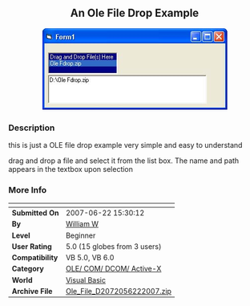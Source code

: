 ﻿<div align="center">

## An Ole File Drop Example

<img src="PIC20076221539119202.jpg">
</div>

### Description

this is just a OLE file drop example very simple and easy to understand

drag and drop a file and select it from the list box. The name and path appears in the textbox upon selection
 
### More Info
 


<span>             |<span>
---                |---
**Submitted On**   |2007-06-22 15:30:12
**By**             |[William W](https://github.com/Planet-Source-Code/PSCIndex/blob/master/ByAuthor/william-w.md)
**Level**          |Beginner
**User Rating**    |5.0 (15 globes from 3 users)
**Compatibility**  |VB 5\.0, VB 6\.0
**Category**       |[OLE/ COM/ DCOM/ Active\-X](https://github.com/Planet-Source-Code/PSCIndex/blob/master/ByCategory/ole-com-dcom-active-x__1-29.md)
**World**          |[Visual Basic](https://github.com/Planet-Source-Code/PSCIndex/blob/master/ByWorld/visual-basic.md)
**Archive File**   |[Ole\_File\_D2072056222007\.zip](https://github.com/Planet-Source-Code/william-w-an-ole-file-drop-example__1-68867/archive/master.zip)








